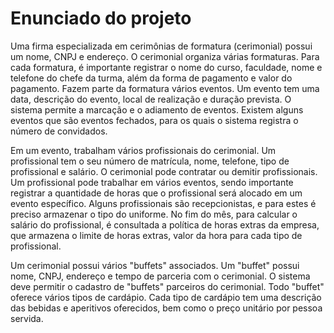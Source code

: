 # Enunciado do projeto

Uma firma especializada em cerimônias de formatura (cerimonial) possui um nome, CNPJ e endereço. O cerimonial organiza várias formaturas. Para cada formatura, é importante registrar o nome do curso, faculdade, nome e telefone do chefe da turma, além da forma de pagamento e valor do pagamento. Fazem parte da formatura vários eventos. Um evento tem uma data, descrição do evento, local de realização e duração prevista. O sistema permite a marcação e o adiamento de eventos. Existem alguns eventos que são eventos fechados, para os quais o sistema registra o número de convidados.

Em um evento, trabalham vários profissionais do cerimonial. Um profissional tem o seu número de matrícula, nome, telefone, tipo de profissional e salário. O cerimonial pode contratar ou demitir profissionais. Um profissional pode trabalhar em vários eventos, sendo importante registrar a quantidade de horas que o profissional será alocado em um evento específico. Alguns profissionais são recepcionistas, e para estes é preciso armazenar o tipo do uniforme. No fim do mês, para calcular o salário do profissional, é consultada a política de horas extras da empresa, que armazena o limite de horas extras, valor da hora para cada tipo de profissional.

Um cerimonial possui vários "buffets" associados. Um "buffet" possui nome, CNPJ, endereço e tempo de parceria com o cerimonial. O sistema deve permitir o cadastro de "buffets" parceiros do cerimonial. Todo "buffet" oferece vários tipos de cardápio. Cada tipo de cardápio tem uma descrição das bebidas e aperitivos oferecidos, bem como o preço unitário por pessoa servida.
